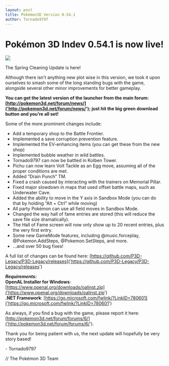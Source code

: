 ```yaml
---
layout: post
title: Pokémon3D Version 0.54.1
author: Tornado9797
---
```

  
# Pokémon 3D Indev 0.54.1 is now live!
![](https://lh6.googleusercontent.com/D8EjUbfh2KGTF5435fIK--H6_neddoEEG8EtxJWbtvjfiAw9aVZpVUwbq82TNuNsqcqjJUZx6o-1AhxZ66EgEE1HA0tcdHmKAQbmZGy2y3DgUpFnjAncK4eO1OaaFyt2quCJrk_x)
   
The Spring Cleaning Update is here!  
  
Although there isn't anything new plot wise in this version, we took it upon ourselves to smash some of the long standing bugs with the game, alongside several other minor improvements for better gameplay.  
   
**You can get the latest version of the launcher from the main forum: [http://pokemon3d.net/forum/news/]('http://pokemon3d.net/forum/news/'); just hit the big green download button and you’re all set!**  
   
Some of the more prominent changes include:  
  
* Add a temporary shop to the Battle Frontier.  
* Implemented a save corruption prevention feature.  
* Implemented the EV-enhancing items (you can get these from the new shop)  
* Implemented bubble weather in wild battles.  
* Tornado9797 can now be battled in Kolben Tower.  
* Pichu can now learn Volt Tackle as an Egg move, assuming all of the proper conditions are met.  
* Added “Drain Punch” TM.  
* Fixed a crash caused by interacting with the trainers on Memorial Pillar.  
* Fixed major slowdown in maps that used offset battle maps, such as Underwater Cave.  
* Added the ability to move in the Y axis in Sandbox Mode (you can do that by holding “Alt + Ctrl” while moving)  
* All party Pokémon can use all field moves in Sandbox Mode.  
* Changed the way hall of fame entries are stored (this will reduce the save file size dramatically).  
* The Hall of Fame screen will now only show up to 20 recent entries, plus the very first entry.  
* Some new GameMode features, including @music.forceplay, @Pokemon.AddSteps, @Pokemon.SetSteps, and more.  
* ...and over 50 bug fixes!  
  
A full list of changes can be found here: [https://github.com/P3D-Legacy/P3D-Legacy/releases]('https://github.com/P3D-Legacy/P3D-Legacy/releases')
   
***Requirements:***  
**OpenAL Installer for Windows**: [https://www.openal.org/downloads/oalinst.zip]('https://www.openal.org/downloads/oalinst.zip')  
**.NET Framework**: [https://go.microsoft.com/fwlink/?LinkID=780601]('https://go.microsoft.com/fwlink/?LinkID=780601')
 
As always, if you find a bug with the game, please report it here: [http://pokemon3d.net/forum/forums/6/]('http://pokemon3d.net/forum/forums/6/').
 
Thank you for being patient with us, the next update will hopefully be very story based!
 
\- Tornado9797  
   
// The Pokémon 3D Team  
